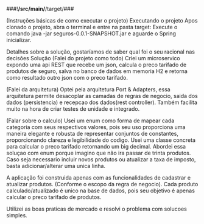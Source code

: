 
###!**/src/main/**/target/###

(Instruções básicas de como executar o projeto)
Executando o projeto
Apos clonado o projeto, abra o terminal e entre na pasta target:
Execute o comando java -jar seguros-0.0.1-SNAPSHOT.jar e aguarde o Spring inicializar.

Detalhes sobre a solução, gostaríamos de saber qual foi o seu racional nas decisões
Solução
(Falei do projeto como todo)
Criei um microservico expondo uma api REST que recebe um json, calcula o preco tarifado de produtos de seguro, salva no 
banco de dados em memoria H2 e retorna como resultado outro json com o preco tarifado.

(Falei da arquitetura)
Optei pela arquitetura Port & Adapters, essa arquitetura permite desacoplar as camadas de regras de negocio, 
saida dos dados (persistencia) e recepcao dos dados(rest controller). 
Também facilita muito na hora de criar testes de unidade e integrado.

(Falar sobre o calculo)
Usei um enum como forma de mapear cada categoria com seus respectivos valores, pois seu uso proporciona uma maneira 
elegante e robusta de representar conjuntos de constantes, proporcionando clareza e legibilidade do codigo.
Usei uma classe concreta para calcular o preco tarifado retornando um big decimal. 
Abordei essa soluçao com enum porque imagino que não ira passar de trinta produtos. Caso seja necessario incluir novos 
produtos ou atualizar a taxa de imposto, basta adicionar/alterar uma unica linha.

A aplicação foi construida apenas com as funcionalidades de cadastrar e atualizar produtos. (Conforme o escopo da 
regra de negocio). 
Cada produto calculado/atualizado é unico na base de dados, pois seu objetivo é apenas calcular o preco tarifado de 
produtos.

Utilizei as boas praticas de mercado e resolvi o problema com solucoes simples.

    







